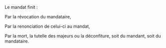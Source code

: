 Le mandat finit :


Par la révocation du mandataire,


Par la renonciation de celui-ci au mandat,


Par la mort, la tutelle des majeurs ou la déconfiture, soit du mandant, soit du mandataire.


  
